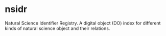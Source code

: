 # nsidr
Natural Science Identifier Registry. 
A digital object (DO) index for different kinds of natural science object and their relations.
